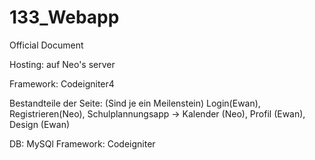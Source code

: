 # 133_Webapp
Official Document

Hosting: auf Neo's server

Framework: Codeigniter4

Bestandteile der Seite:
(Sind je ein Meilenstein)
Login(Ewan),
Registrieren(Neo),
Schulplannungsapp -> Kalender (Neo), 
Profil (Ewan),
Design (Ewan)

DB: MySQl
Framework: Codeigniter
